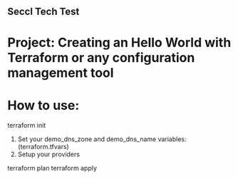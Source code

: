 ## Seccl Tech Test

Project: Creating an Hello World with Terraform or any configuration management tool
==================
# 

# How to use:

terraform init

1. Set your demo_dns_zone and demo_dns_name variables:  (terraform.tfvars)
2. Setup your providers

terraform plan
terraform apply
